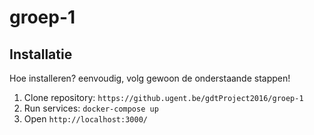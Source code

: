 # groep-1
## Installatie
Hoe installeren? eenvoudig, volg gewoon de onderstaande stappen!
1. Clone repository: `https://github.ugent.be/gdtProject2016/groep-1`
2. Run services: `docker-compose up`
3. Open `http://localhost:3000/`